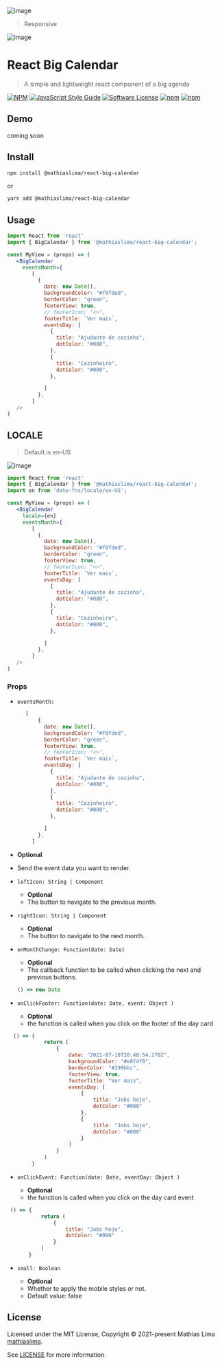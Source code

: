 ![image](https://github.com/mathiaslima/react-big-calendar/blob/master/example-1.png)

> Responsive

![image](https://github.com/mathiaslima/react-big-calendar/blob/master/responsive.png)

# React Big Calendar

> A simple and lightweight react component of a big agenda

[![NPM](https://img.shields.io/npm/v/@mathiaslima/react-big-calendar.svg)](https://www.npmjs.com/package/@mathiaslima/react-big-calendar) [![JavaScript Style Guide](https://img.shields.io/badge/code_style-standard-brightgreen.svg)](https://standardjs.com)
[![Software License](https://img.shields.io/badge/license-MIT-brightgreen.svg)](LICENSE.md)
[![npm](https://img.shields.io/npm/dt/@mathiaslima/react-big-calendar.svg)](https://www.npmjs.com/package/@mathiaslima/react-big-calendar)
[![npm](https://img.shields.io/npm/dw/@mathiaslima/react-big-calendar.svg)](https://www.npmjs.com/package/@mathiaslima/react-big-calendar)

## Demo

coming soon

## Install

```bash
npm install @mathiaslima/react-big-calendar
```

or

```bash
yarn add @mathiaslima/react-big-calendar
```

## Usage

```jsx
import React from 'react'
import { BigCalendar } from '@mathiaslima/react-big-calendar';

const MyView = (props) => (
   <BigCalendar 
     eventsMonth={
        [
          {
            date: new Date(),
            backgroundColor: "#f0fded",
            borderColor: "green",
            footerView: true,
            // footerIcon: "<>",
            footerTitle: `Ver mais`,
            eventsDay: [
              {
                title: "Ajudante de cozinha",
                dotColor: "#000",
              },
              {
                title: "Cozinheiro",
                dotColor: "#000",
              },

            ]
          },
        ]
   />
)
```

## LOCALE

> Default is en-US

![image](https://github.com/mathiaslima/react-big-calendar/blob/master/locale.png)

```jsx
import React from 'react'
import { BigCalendar } from '@mathiaslima/react-big-calendar';
import en from 'date-fns/locale/en-US';

const MyView = (props) => (
   <BigCalendar 
     locale={en}
     eventsMonth={
        [
          {
            date: new Date(),
            backgroundColor: "#f0fded",
            borderColor: "green",
            footerView: true,
            // footerIcon: "<>",
            footerTitle: `Ver mais`,
            eventsDay: [
              {
                title: "Ajudante de cozinha",
                dotColor: "#000",
              },
              {
                title: "Cozinheiro",
                dotColor: "#000",
              },

            ]
          },
        ]
   />
)
```

### Props

- `eventsMonth:`
```jsx
      [
          {
            date: new Date(),
            backgroundColor: "#f0fded",
            borderColor: "green",
            footerView: true,
            // footerIcon: "<>",
            footerTitle: `Ver mais`,
            eventsDay: [
              {
                title: "Ajudante de cozinha",
                dotColor: "#000",
              },
              {
                title: "Cozinheiro",
                dotColor: "#000",
              },

            ]
          },
        ]

```
  - **Optional**
  - Send the event data you want to render.

- `leftIcon: String | Component`

  - **Optional**
  - The button to navigate to the previous month.

- `rightIcon: String | Component`
  - **Optional**
  - The button to navigate to the next month.

* `onMonthChange: Function(date: Date)`

  - **Optional**
  - The callback function to be called when clicking the next and previous buttons.

  ```jsx
  () => new Date
  ```
  
  
* `onClickFooter: Function(date: Date, event: Object )`

  - **Optional**
  - the function is called when you click on the footer of the day card

```jsx
  () => {
            return (
                {
                    date: "2021-07-18T20:48:54.270Z",
                    backgroundColor: "#e8f4f8",
                    borderColor: "#399bbc",
                    footerView: true,
                    footerTitle: "Ver mais",
                    eventsDay: [
                        {
                            title: "Jobs hoje",
                            dotColor: "#000"
                        },
                        {
                            title: "Jobs hoje",
                            dotColor: "#000"
                        }
                    ]
                }
            )
        }
```

* `onClickEvent: Function(date: Date, eventDay: Object )`

  - **Optional**
  - the function is called when you click on the day card event

 ```jsx
  () => {
            return (
                {
                    title: "Jobs hoje",
                    dotColor: "#000"
                }
            )
        }
  ```


* `small: Boolean`

  - **Optional**
  - Whether to apply the mobile styles or not.
  - Default value: false


## License

Licensed under the MIT License, Copyright © 2021-present Mathias Lima [mathiaslima](https://github.com/mathiaslima).

See [LICENSE](./LICENSE) for more information.
